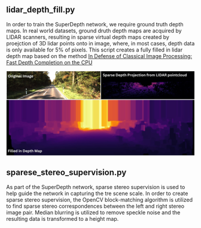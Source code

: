 
## lidar_depth_fill.py
In order to train the SuperDepth network, we require ground truth depth maps. In real world datasets, ground druth depth maps are acquired by LIDAR scanners, resulting in sparse virtual depth maps created by proejction of 3D lidar points onto in image, where, in most cases, depth data is only available for 5% of pixels. This script creates a fully filled in lidar depth map based on the method [In Defense of Classical Image Processing: Fast Depth Completion on the CPU](https://arxiv.org/abs/1802.00036)

![Lidar Depth Fill](../../../Diagrams/Lidar_Depth_Fill.jpg)

## sparese_stereo_supervision.py
As part of the SuperDepth network, sparse stereo supervision is used to help guide the network in capturing the tre scene scale. In order to create sparse stereo supervision, the OpenCV block-matching algorithm is utilized to find sparse stereo correspondences between the left and right stereo image pair. Median blurring is utilized to remove speckle noise and the resulting data is transformed to a height map.
